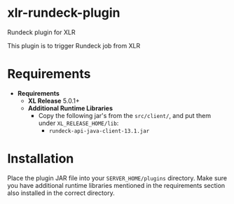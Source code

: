 # xlr-rundeck-plugin
Rundeck plugin for XLR

This plugin is to trigger Rundeck job from XLR

# Requirements #

* **Requirements**
	* **XL Release** 5.0.1+
	* **Additional Runtime Libraries**
	    * Copy the following jar's from the `src/client/`, and put them under `XL_RELEASE_HOME/lib`:
	        * `rundeck-api-java-client-13.1.jar`
	        

# Installation #

Place the plugin JAR file into your `SERVER_HOME/plugins` directory.   Make sure you have additional runtime libraries mentioned in the requirements section also installed in the correct directory.

